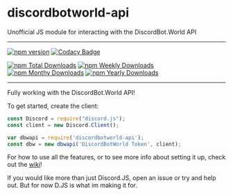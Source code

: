 # discordbotworld-api
Unofficial JS module for interacting with the DiscordBot.World API
***
[![npm version](https://badge.fury.io/js/discordbotworld-api.js.svg)](https://badge.fury.io/js/discordbotworld-api.js)
[![Codacy Badge](https://api.codacy.com/project/badge/Grade/736bf870b9dd4ea4876ecd34c682a287)](https://www.codacy.com/app/iDerp/discordbotworld-api.js?utm_source=github.com&amp;utm_medium=referral&amp;utm_content=iDerp/discordbotworld-api.js&amp;utm_campaign=Badge_Grade)

[![npm Total Downloads](https://img.shields.io/npm/dt/discordbotworld-api.js.svg)](https://www.npmjs.com/package/discordbotworld-api.js)
[![npm Weekly Downloads](https://img.shields.io/npm/dw/discordbotworld-api.js.svg)](https://www.npmjs.com/package/discordbotworld-api.js)
[![npm Monthy Downloads](https://img.shields.io/npm/dm/discordbotworld-api.js.svg)](https://www.npmjs.com/package/discordbotworld-api.js)
[![npm Yearly Downloads](https://img.shields.io/npm/dy/discordbotworld-api.js.svg)](https://www.npmjs.com/package/discordbotworld-api.js)
***

Fully working with the DiscordBot.World API!

To get started, create the client:
```js
const Discord = require("discord.js");
const client = new Discord.Client();

var dbwapi = require('discordbotworld-api');
const dbw = new dbwapi('DiscordBotWorld Token', client);
```
For how to use all the features, or to see more info about setting it up, check out the [wiki](https://github.com/iDerp/discordbotworld-api/wiki)!


If you would like more than just Discord.JS, open an issue or try and help out. But for now D.JS is what im making it for.
